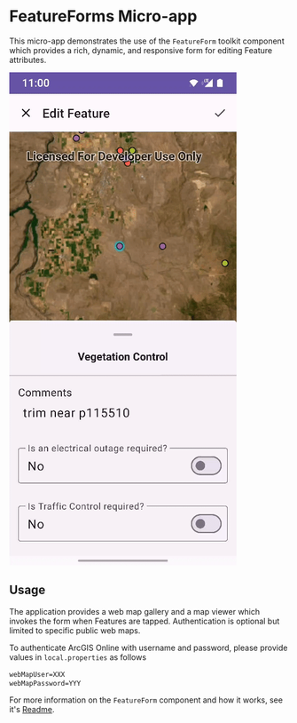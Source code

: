 # FeatureForms Micro-app

This micro-app demonstrates the use of the `FeatureForm` toolkit component which provides a rich, dynamic, and responsive form
for editing Feature attributes.

![Screenshot](screenshot.gif)

## Usage

The application provides a web map gallery and a map viewer which invokes the form when Features are tapped.
Authentication is optional but limited to specific public web maps.

To authenticate ArcGIS Online with username and password, please provide values in `local.properties` as follows

```
webMapUser=XXX
webMapPassword=YYY
```

For more information on the `FeatureForm` component and how it works, see it's [Readme](../../toolkit/featureforms/README.md).
